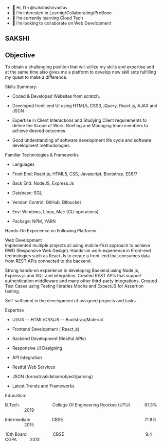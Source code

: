 - 👋 Hi, I’m @sakshishrivastav
- 👀 I’m interested in Learnig/Collaborating/ProBono
- 🌱 I’m currently learning Cloud Tech
- 💞️ I’m looking to collaborate on Web Development

<!---
sakshishrivastav/sakshishrivastav is a ✨ special ✨ repository because its `README.md` (this file) appears on your GitHub profile.
You can click the Preview link to take a look at your changes.
--->

SAKSHI 
-------


Objective
---------

To obtain a challenging position that will utilize my skills and expertise and at the same time also gives me a platform to develop new skill sets fulfilling my quest to make a difference.

Skills Summary:

-   Coded & Developed Websites from scratch.

-   Developed front-end UI using HTML5, CSS3, jQuery, React.js, AJAX and JSON 

-   Expertise in Client Interactions and Studying Client requirements to define the Scope of Work. Briefing and Managing team members to achieve desired outcomes. 

-   Good understanding of software development life cycle and software development methodologies. 

Familiar Technologies & Frameworks 

-   Languages

-   Front End: React.js, HTML5, CSS, Javascript, Bootstrap, ES6/7

-   Back End: NodeJS, Express.Js

-   Database: SQL

-   Version Control: GitHub, Bitbucket 

-   Env: Windows, Linux, Mac (CLI operations) 

-   Package: NPM, YARN

Hands-On Experience on Following Platforms

Web Development\
Implemented multiple projects all using mobile-first approach to achieve RWD (Responsive Web Design). Hands-on work experience in Front-end technologies such as React.Js to create a 
front-end that consumes data from REST APIs connected to the backend.

Strong hands-on experience in developing Backend using Node.js, Express.js and SQL and integration. Created REST APIs that support authentication middleware and many other third-party integrations. Created Test Cases using Testing libraries Mocha and ExpectJS for Assertion testing.

Self-sufficient in the development of assigned projects and tasks

Expertise

-   UI/UX -- HTML/CSS/JS -- Bootstrap/Material 

-   Frontend Development ( React.js) 

-   Backend Development (Restful APIs) 

-   Responsive UI Designing 

-   API Integration 

-   Restful Web Services 

-   JSON (format/validation/object/parsing)

-   Latest Trends and Frameworks

Education:

B.Tech.                           College Of Engineering Roorkee (UTU)                                    67.3%                 2019

Intermediate                      CBSE                                                                    71.8%                 2015

10th Board                        CBSE                                                                    9.4 CGPA              2013



